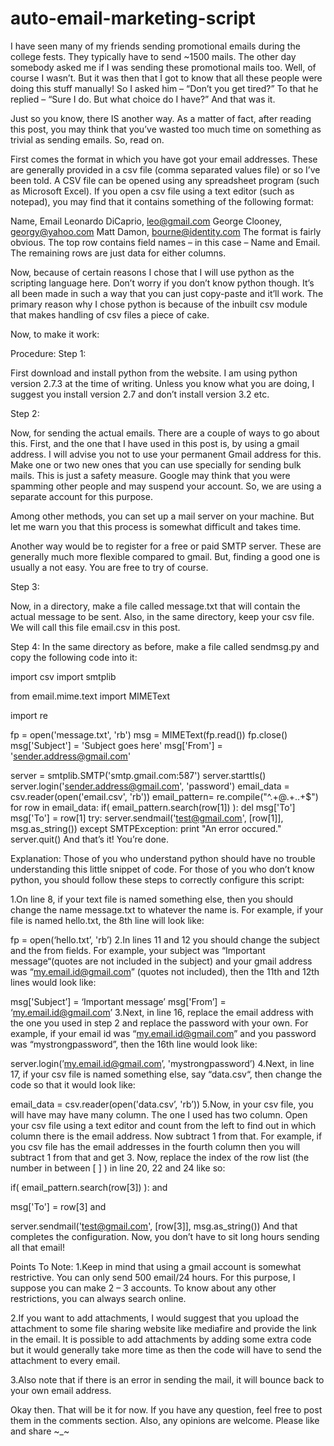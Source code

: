 # auto-email-marketing-script
I have seen many of my friends sending promotional emails during the college fests. They typically have to send ~1500 mails. The other day somebody asked me if I was sending these promotional mails too. Well, of course I wasn’t. But it was then that I got to know that all these people were doing this stuff manually! So I asked him – “Don’t you get tired?” To that he replied – “Sure I do. But what choice do I have?” And that was it.

Just so you know, there IS another way. As a matter of fact, after reading this post, you may think that you’ve wasted too much time on something as trivial as sending emails. So, read on.

First comes the format in which you have got your email addresses. These are generally provided in a csv file (comma separated values file) or so I’ve been told. A CSV file can be opened using any spreadsheet program (such as Microsoft Excel). If you open a csv file using a text editor (such as notepad), you may find that it contains something of the following format:

Name, Email
Leonardo DiCaprio, leo@gmail.com
George Clooney, georgy@yahoo.com
Matt Damon, bourne@identity.com
The format is fairly obvious. The top row contains field names – in this case – Name and Email. The remaining rows are just data for either columns.

Now, because of certain reasons I chose that I will use python as the scripting language here. Don’t worry if you don’t know python though. It’s all been made in such a way that you can just copy-paste and it’ll work. The primary reason why I chose python is because of the inbuilt csv module that makes handling of csv files a piece of cake.

Now, to make it work:

Procedure:
Step 1:

First download and install python from the website. I am using python version 2.7.3 at the time of writing. Unless you know what you are doing, I suggest you install version 2.7 and don’t install version 3.2 etc.

Step 2:

Now, for sending the actual emails. There are a couple of ways to go about this. First, and the one that I have used in this post is, by using a gmail address. I will advise you not to use your permanent Gmail address for this. Make one or two new ones that you can use specially for sending bulk mails. This is just a safety measure. Google may think that you were spamming other people and may suspend your account. So, we are using a separate account for this purpose.

Among other methods, you can set up a mail server on your machine. But let me warn you that this process is somewhat difficult and takes time.

Another way would be to register for a free or paid SMTP server. These are generally much more flexible compared to gmail. But, finding a good one is usually a not easy. You are free to try of course.

Step 3:

Now, in a directory, make a file called message.txt that will contain the actual message to be sent. Also, in the same directory, keep your csv file. We will call this file email.csv in this post.

Step 4: In the same directory as before, make a file called sendmsg.py and copy the following code into it:

import csv import smtplib

from email.mime.text import MIMEText

import re

fp = open('message.txt', 'rb')
msg = MIMEText(fp.read())
fp.close()
msg['Subject'] = 'Subject goes here'
msg['From'] = 'sender.address@gmail.com'

server = smtplib.SMTP('smtp.gmail.com:587')
server.starttls()
server.login('sender.address@gmail.com', 'password')
email_data = csv.reader(open('email.csv', 'rb'))
email_pattern= re.compile("^.+@.+\..+$")
for row in email_data:
  if( email_pattern.search(row[1]) ):
    del msg['To']
    msg['To'] = row[1]
    try:
      server.sendmail('test@gmail.com', [row[1]], msg.as_string())
    except SMTPException:
      print "An error occured."
server.quit()
And that’s it! You’re done.

Explanation:
Those of you who understand python should have no trouble understanding this little snippet of code. For those of you who don’t know python, you should follow these steps to correctly configure this script:

1.On line 8, if your text file is named something else, then you should change the name message.txt to whatever the name is. For example, if your file is named hello.txt, the 8th line will look like:

fp = open(‘hello.txt’, 'rb’)
2.In lines 11 and 12 you should change the subject and the from fields. For example, your subject was “Important message“(quotes are not included in the subject) and your gmail address was “my.email.id@gmail.com” (quotes not included), then the 11th and 12th lines would look like:

msg['Subject’] = ‘Important message’ msg['From’] = ‘my.email.id@gmail.com’
3.Next, in line 16, replace the email address with the one you used in step 2 and replace the password with your own. For example, if your email id was “my.email.id@gmail.com” and you password was “mystrongpassword”, then the 16th line would look like:

server.login(’my.email.id@gmail.com’, 'mystrongpassword’)
4.Next, in line 17, if your csv file is named something else, say “data.csv“, then change the code so that it would look like:

email_data = csv.reader(open('data.csv’, 'rb’))
5.Now, in your csv file, you will have may have many column. The one I used has two column. Open your csv file using a text editor and count from the left to find out in which column there is the email address. Now subtract 1 from that. For example, if you csv file has the email addresses in the fourth column then you will subtract 1 from that and get 3. Now, replace the index of the row list (the number in between [ ] ) in line 20, 22 and 24 like so:

if( email_pattern.search(row[3]) ):
and

msg['To'] = row[3]
and

server.sendmail('test@gmail.com', [row[3]], msg.as_string())
And that completes the configuration. Now, you don’t have to sit long hours sending all that email!

Points To Note:
1.Keep in mind that using a gmail account is somewhat restrictive. You can only send 500 email/24 hours. For this purpose, I suppose you can make 2 – 3 accounts. To know about any other restrictions, you can always search online.

2.If you want to add attachments, I would suggest that you upload the attachment to some file sharing website like mediafire and provide the link in the email. It is possible to add attachments by adding some extra code but it would generally take more time as then the code will have to send the attachment to every email.

3.Also note that if there is an error in sending the mail, it will bounce back to your own email address.

Okay then. That will be it for now. If you have any question, feel free to post them in the comments section. Also, any opinions are welcome. Please like and share ~_~
